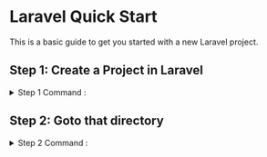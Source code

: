 # Laravel Quick Start

This is a basic guide to get you started with a new Laravel project.

## Step 1: Create a Project in Laravel

<details>
  <summary>Step 1 Command : </summary>
  laravel new hello_world
</details>

## Step 2: Goto that directory 

<details>
  <summary>Step 2 Command : </summary>
  laravel new hello_world
</details>


